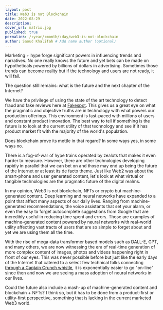 ```yaml
---
layout: post
title: Web3 is not Blockchain
date: 2022-08-29
description: 
cover_url: matrix.jpg
published: true
permalink: /:year/:month/:day/web3-is-not-blockchain
author: Saoud Khalifah # Add name author (optional)
---
```

Marketing + hype forge significant powers in influencing trends and narratives. No one really knows the future and yet bets can be made on hypotheticals powered by billions of dollars in advertising. Sometimes those trends can become reality but if the technology and users are not ready, it will fail.

The question still remains: what is the future and the next chapter of the Internet?

We have the privilege of using the state of the art technology to detect fraud and fake reviews here at [Fakespot](https://www.fakespot.com). This gives us a great eye on what the pragmatic and objective truths are in technology with what powers our production offerings. This environment is fast-paced with millions of users and constant product innovation. The best way to tell if something is the future is to look at the current utility of that technology and see if it has product market fit with the majority of the world's population.

Does blockchain prove its mettle in that regard? In some ways yes, in some ways no. 

There is a fog-of-war of hype trains operated by zealots that makes it even harder to measure. However, there are other technologies developing rapidly in parallel that we can bet on and those may end up being the future of the Internet or at least its de facto theme. Just like Web2 was about the smart-phone and user generated content, let's look at what virtual or tangible technologies are the pragmatic future of the digital realms.

In my opinion, Web3 is not blockchain, NFTs or crypto but machine-generated content. Deep learning and neural networks have expanded to a point that affect many aspects of our daily lives. Ranging from machine-generated recommendations, the voice assistants that set your alarm, or even the easy to forget autocomplete suggestions from Google that are incredibly useful in reducing time spent and errors. Those are examples of machine-generated content powered by neural networks with real-world utility affecting vast tracts of users that are so simple to forget about and yet we are using them all the time.

With the rise of mega-data transformer based models such as DALL-E, GPT, and many others, we are now witnessing the era of real-time generation of more complex content of images, photos and videos happening right in front of our eyes. This was never possible before but just like the early days of the Internet that catered to a select few technical folks connecting [through a Captain Crunch whistle](https://www.atlasobscura.com/articles/capn-crunch-whistle), it is exponentially easier to go "on-line" since then and now we are seeing a mass adoption of neural networks in our lives.

Could the future also include a mash-up of machine-generated content and blockchain + NFTs? I think so, but it has to be done from a product-first or utility-first perspective, something that is lacking in the current marketed Web3 world.
